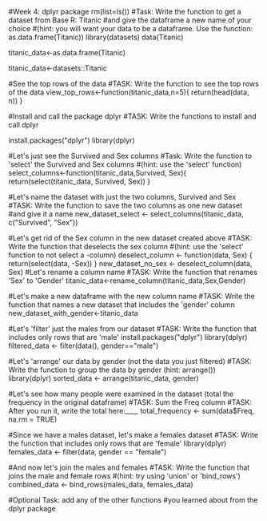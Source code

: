 #Week 4: dplyr package
rm(list=ls())
#Task: Write the function to get a dataset from Base R: Titanic
#and give the dataframe a new name of your choice
#(hint: you will want your data to be a dataframe. Use the function: as.data.frame(Titanic))
library(datasets)
data(Titanic)

titanic_data<-as.data.frame(Titanic)

titanic_data<-datasets::Titanic


#See the top rows of the data
#TASK: Write the function to see the top rows of the data
view_top_rows<-function(titanic_data,n=5){
  return(head(data, n))
}

#Install and call the package dplyr
#TASK: Write the functions to install and call dplyr

install.packages("dplyr")
library(dplyr)

#Let's just see the Survived and Sex columns
#Task: Write the function to 'select' the Survived and Sex columns 
#(hint: use the 'select' function)
select_columns<-function(titanic_data,Survived, Sex){
  return(select(titanic_data, Survived, Sex))
}

#Let's name the dataset with just the two columns, Survived and Sex
#TASK: Write the function to save the two columns as one new dataset
#and give it a name
new_dataset_select <- select_columns(titanic_data, c("Survived", "Sex"))

#Let's get rid of the Sex column in the new dataset created above
#TASK: Write the function that deselects the sex column
#(hint: use the 'select' function to not select a -column)
deselect_column <- function(data, Sex) {
  return(select(data, -Sex))
}
new_dataset_no_sex <- deselect_column(data, Sex)
#Let's rename a column name
#TASK: Write the function that renames 'Sex' to 'Gender'
titanic_data<-rename_column(titanic_data,Sex,Gender)

#Let's make a new dataframe with the new column name
#TASK: Write the function that names a new dataset that includes the 'gender' column
new_dataset_with_gender<-titanic_data

#Let's 'filter' just the males from our dataset
#TASK: Write the function that includes only rows that are 'male'
install.packages("dplyr")
library(dplyr)
filtered_data <- filter(data(), gender=="male")

#Let's 'arrange' our data by gender (not the data you just filtered)
#TASK: Write the function to group the data by gender (hint: arrange())
library(dplyr)
sorted_data <- arrange(titanic_data, gender)

#Let's see how many people were examined in the dataset (total the frequency in the original dataframe)
#TASK: Sum the Freq column
#TASK: After you run it, write the total here:____
total_frequency <- sum(data$Freq, na.rm = TRUE)

#Since we have a males dataset, let's make a females dataset
#TASK: Write the function that includes only rows that are 'female'
library(dplyr)
females_data <- filter(data, gender == "female")

#And now let's join the males and females
#TASK: Write the function that joins the male and female rows 
#(hint: try using 'union' or 'bind_rows')
combined_data <- bind_rows(males_data, females_data)

#Optional Task: add any of the other functions 
#you learned about from the dplyr package

